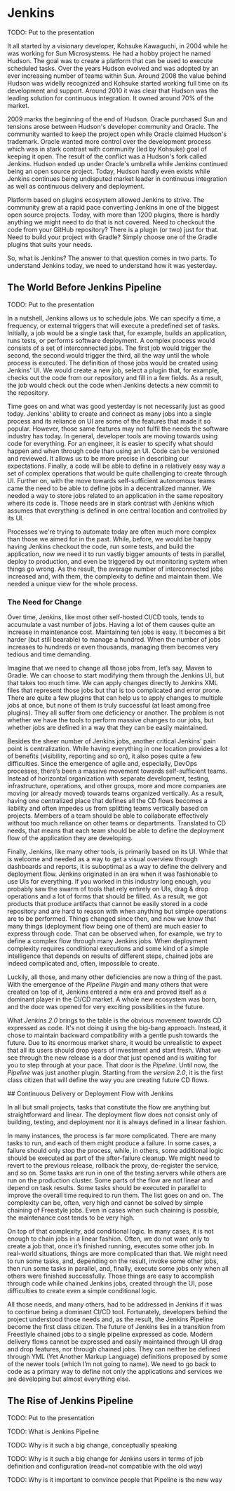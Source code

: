 # Jenkins

TODO: Put to the presentation

It all started by a visionary developer, Kohsuke Kawaguchi, in 2004 while he was working for Sun Microsystems. He had a hobby project he named Hudson. The goal was to create a platform that can be used to execute scheduled tasks. Over the years Hudson evolved and was adopted by an ever increasing number of teams within Sun. Around 2008 the value behind Hudson was widelly recognized and Kohsuke started working full time on its development and support. Around 2010 it was clear that Hudson was the leading solution for continuous integration. It owned around 70% of the market.

2009 marks the beginning of the end of Hudson. Oracle purchased Sun and tensions arose between Hudson's developer community and Oracle. The community wanted to keep the project open while Oracle claimed Hudson's trademark. Oracle wanted more control over the development process which was in stark contrast with community (led by Kohsuke) goal of keeping it open. The result of the conflict was a Hudson's fork called Jenkins. Hudson ended up under Oracle's umbrella while Jenkins continued being an open source project. Today, Hudson hardly even exists while Jenkins continues being undisputed market leader in continuous integration as well as continuous delivery and deployment.

Platform based on plugins ecosystem allowed Jenkins to strive. The community grew at a rapid pace converting Jenkins in one of the biggest open source projects. Today, with more than 1200 plugins, there is hardly anything we might need to do that is not covered. Need to checkout the code from your GitHub repository? There is a plugin (or two) just for that. Need to build your project with Gradle? Simply choose one of the Gradle plugins that suits your needs.

So, what is Jenkins? The answer to that question comes in two parts. To understand Jenkins today, we need to understand how it was yesterday.

## The World Before Jenkins Pipeline

TODO: Put to the presentation

In a nutshell, Jenkins allows us to schedule jobs. We can specify a time, a frequency, or external triggers that will execute a predefined set of tasks. Initially, a job would be a single task that, for example, builds an application, runs tests, or performs software deployment. A complex process would consists of a set of interconnected jobs. The first job would trigger the second, the second would trigger the third, all the way until the whole process is executed. The definition of those jobs would be created using Jenkins' UI. We would create a new job, select a plugin that, for example, checks out the code from our repository and fill in a few fields. As a result, the job would check out the code when Jenkins detects a new commit to the repository.

Time goes on and what was good yesterday is not necessarily just as good today. Jenkins' ability to create and connect as many jobs into a single process and its reliance on UI are some of the features that made it so popular. However, those same features may not fulfil the needs the software industry has today. In general, developer tools are moving towards using code for everything. For an engineer, it is easier to specify what should happen and when through code than using an UI. Code can be versioned and reviewed. It allows us to be more precise in describing our expectations. Finally, a code will be able to define in a relatively easy way a set of complex operations that would be quite challenging to create through UI. Further on, with the move towards self-sufficient autonomous teams came the need to be able to define jobs in a decentralized manner. We needed a way to store jobs related to an application in the same repository where its code is. Those needs are in stark contrast with Jenkins which assumes that everything is defined in one central location and controlled by its UI.

Processes we're trying to automate today are often much more complex than those we aimed for in the past. While, before, we would be happy having Jenkins checkout the code, run some tests, and build the application, now we need it to run vastly bigger amounts of tests in parallel, deploy to production, and even be triggered by out monitoring system when things go wrong. As the result, the average number of interconnected jobs increased and, with them, the complexity to define and maintain them. We needed a unique view for the whole process.

### The Need for Change

Over time, Jenkins, like most other self-hosted CI/CD tools, tends to accumulate a vast number of jobs. Having a lot of them causes quite an increase in maintenance cost. Maintaining ten jobs is easy. It becomes a bit harder (but still bearable) to manage a hundred. When the number of jobs increases to hundreds or even thousands, managing them becomes very tedious and time demanding.

Imagine that we need to change all those jobs from, let’s say, Maven to Gradle. We can choose to start modifying them through the Jenkins UI, but that takes too much time. We can apply changes directly to Jenkins XML files that represent those jobs but that is too complicated and error prone. There are quite a few plugins that can help us to apply changes to multiple jobs at once, but none of them is truly successful (at least among free plugins). They all suffer from one deficiency or another. The problem is not whether we have the tools to perform massive changes to our jobs, but whether jobs are defined in a way that they can be easily maintained.

Besides the sheer number of Jenkins jobs, another critical Jenkins’ pain point is centralization. While having everything in one location provides a lot of benefits (visibility, reporting and so on), it also poses quite a few difficulties. Since the emergence of agile and, especially, DevOps processes, there’s been a massive movement towards self-sufficient teams. Instead of horizontal organization with separate development, testing, infrastructure, operations, and other groups, more and more companies are moving (or already moved) towards teams organized vertically. As a result, having one centralized place that defines all the CD flows becomes a liability and often impedes us from splitting teams vertically based on projects. Members of a team should be able to collaborate effectively without too much reliance on other teams or departments. Translated to CD needs, that means that each team should be able to define the deployment flow of the application they are developing.

Finally, Jenkins, like many other tools, is primarily based on its UI. While that is welcome and needed as a way to get a visual overview through dashboards and reports, it is suboptimal as a way to define the delivery and deployment flow. Jenkins originated in an era when it was fashionable to use UIs for everything. If you worked in this industry long enough, you probably saw the swarm of tools that rely entirely on UIs, drag & drop operations and a lot of forms that should be filled. As a result, we got products that produce artifacts that cannot be easily stored in a code repository and are hard to reason with when anything but simple operations are to be performed. Things changed since then, and now we know that many things (deployment flow being one of them) are much easier to express through code. That can be observed when, for example, we try to define a complex flow through many Jenkins jobs. When deployment complexity requires conditional executions and some kind of a simple intelligence that depends on results of different steps, chained jobs are indeed complicated and, often, impossible to create.

Luckily, all those, and many other deficiencies are now a thing of the past. With the emergence of the *Pipeline Plugin* and many others that were created on top of it, Jenkins entered a new era and proved itself as a dominant player in the CI/CD market. A whole new ecosystem was born, and the door was opened for very exciting possibilities in the future.

What *Jenkins 2.0* brings to the table is the obvious movement towards CD expressed as code. It's not doing it using the big-bang approach. Instead, it chose to maintain backward compatibility with a gentle push towards the future. Due to its enormous market share, it would be unrealistic to expect that all its users should drop years of investment and start fresh. What we see through the new release is a door that just opened and is waiting for you to step through at your pace. That door is the *Pipeline*. Until now, the *Pipeline* was just another plugin. Starting from the *version 2.0*, it is the first class citizen that will define the way you are creating future CD flows.

## Continuous Delivery or Deployment Flow with Jenkins

In all but small projects, tasks that constitute the flow are anything but straightforward and linear. The deployment flow does not consist only of building, testing, and deployment nor it is always defined in a linear fashion.

In many instances, the process is far more complicated. There are many tasks to run, and each of them might produce a failure. In some cases, a failure should only stop the process, while, in others, some additional logic should be executed as part of the after-failure cleanup. We might need to revert to the previous release, rollback the proxy, de-register the service, and so on. Some tasks are run in one of the testing servers while others are run on the production cluster. Some parts of the flow are not linear and depend on task results. Some tasks should be executed in parallel to improve the overall time required to run them. The list goes on and on. The complexity can be, often, very high and cannot be solved by simple chaining of Freestyle jobs. Even in cases when such chaining is possible, the maintenance cost tends to be very high.

On top of that complexity, add conditional logic. In many cases, it is not enough to chain jobs in a linear fashion. Often, we do not want only to create a job that, once it’s finished running, executes some other job. In real-world situations, things are more complicated than that. We might need to run some tasks, and, depending on the result, invoke some other jobs, then run some tasks in parallel, and, finally, execute some jobs only when all others were finished successfully. Those things are easy to accomplish through code while chained Jenkins jobs, created through the UI, pose difficulties to create even a simple conditional logic.

All those needs, and many others, had to be addressed in Jenkins if it was to continue being a dominant CI/CD tool. Fortunately, developers behind the project understood those needs and, as the result, the Jenkins Pipeline become the first class citizen. The future of Jenkins lies in a transition from Freestlyle chained jobs to a single pipeline expressed as code. Modern delivery flows cannot be expressed and easily maintained through UI drag and drop features, nor through chained jobs. They can neither be defined through YML (Yet Another Markup Language) definitions proposed by some of the newer tools (which I’m not going to name). We need to go back to code as a primary way to define not only the applications and services we are developing but almost everything else.

## The Rise of Jenkins Pipeline

TODO: Put to the presentation

TODO: What is Jenkins Pipeline

TODO: Why is it such a big change, conceptually speaking

TODO: Why is it such a big change for Jenkins users in terms of job definition and configuration (read=not compatible with the old way)

TODO: Why is it important to convince people that Pipeline is the new way
